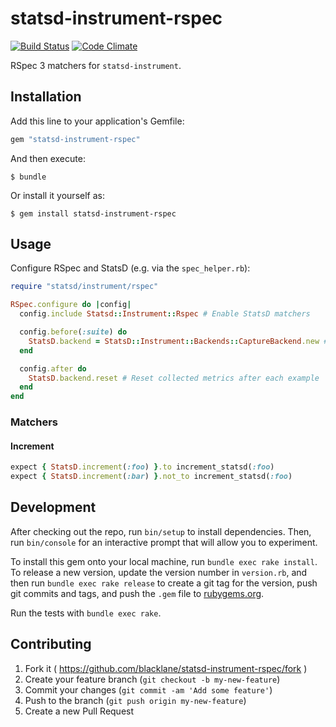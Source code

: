 # statsd-instrument-rspec

[![Build Status](https://travis-ci.org/blacklane/statsd-instrument-rspec.svg?branch=master)](https://travis-ci.org/blacklane/statsd-instrument-rspec) [![Code Climate](https://codeclimate.com/github/blacklane/statsd-instrument-rspec/badges/gpa.svg)](https://codeclimate.com/github/blacklane/statsd-instrument-rspec)

RSpec 3 matchers for `statsd-instrument`.

## Installation

Add this line to your application's Gemfile:

```ruby
gem "statsd-instrument-rspec"
```

And then execute:

    $ bundle

Or install it yourself as:

    $ gem install statsd-instrument-rspec

## Usage

Configure RSpec and StatsD (e.g. via the `spec_helper.rb`):

```ruby
require "statsd/instrument/rspec"

RSpec.configure do |config|
  config.include Statsd::Instrument::Rspec # Enable StatsD matchers

  config.before(:suite) do
    StatsD.backend = StatsD::Instrument::Backends::CaptureBackend.new # Use CaptureBackend
  end

  config.after do
    StatsD.backend.reset # Reset collected metrics after each example
  end
end
```

### Matchers

#### Increment

```ruby
expect { StatsD.increment(:foo) }.to increment_statsd(:foo)
expect { StatsD.increment(:bar) }.not_to increment_statsd(:foo)
```

## Development

After checking out the repo, run `bin/setup` to install dependencies. Then, run `bin/console` for an interactive prompt that will allow you to experiment.

To install this gem onto your local machine, run `bundle exec rake install`. To release a new version, update the version number in `version.rb`, and then run `bundle exec rake release` to create a git tag for the version, push git commits and tags, and push the `.gem` file to [rubygems.org](https://rubygems.org).

Run the tests with `bundle exec rake`.

## Contributing

1. Fork it ( https://github.com/blacklane/statsd-instrument-rspec/fork )
2. Create your feature branch (`git checkout -b my-new-feature`)
3. Commit your changes (`git commit -am 'Add some feature'`)
4. Push to the branch (`git push origin my-new-feature`)
5. Create a new Pull Request
